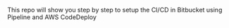 This repo will show you step by step to setup the CI/CD in Bitbucket using Pipeline and AWS CodeDeploy
